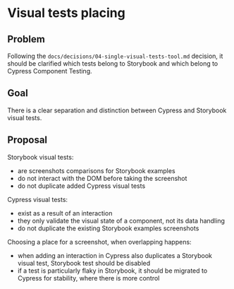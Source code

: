 # Visual tests placing

## Problem

Following the `docs/decisions/04-single-visual-tests-tool.md` decision, it should be clarified which tests belong to Storybook and which belong to Cypress Component Testing.

## Goal

There is a clear separation and distinction between Cypress and Storybook visual tests.

## Proposal

Storybook visual tests:
- are screenshots comparisons for Storybook examples
- do not interact with the DOM before taking the screenshot
- do not duplicate added Cypress visual tests

Cypress visual tests:
- exist as a result of an interaction
- they only validate the visual state of a component, not its data handling
- do not duplicate the existing Storybook examples screenshots

Choosing a place for a screenshot, when overlapping happens:
- when adding an interaction in Cypress also duplicates a Storybook visual test, Storybook test should be disabled
- if a test is particularly flaky in Storybook, it should be migrated to Cypress for stability, where there is more control
